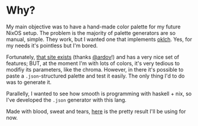# Why?

My main objective was to have a hand-made color palette for my future NixOS setup. The problem is the majority of palette generators are so manual, simple. They work, but I wanted one that implements [oklch](https://bottosson.github.io/posts/oklab/). Yes, for my needs it's pointless but I'm bored.

Fortunately, [that site exists](https://huetone.ardov.me) (thanks [@ardov](https://github.com/ardov)!) and has a very nice set of features; BUT, at the moment I'm with lots of colors, it's very tedious to modifiy its parameters, like the chroma. However, in there it's possible to paste a `.json`-structured palette and test it easily. The only thing I'd to do was to generate it.

Parallelly, I wanted to see how smooth is programming with haskell + nix, so I've developed the `.json` generator with this lang.

Made with blood, sweat and tears, [here](https://huetone.ardov.me/?palette=N4IgdghgtgpiBcIAKEA2MAuG4BoQAsBXGAZwQG1RJYEQAGEPAYwHtUWAnM%2BckAYgBmATgFMBAxvwEA2YQIAmkvjHkC6AgCxL5MGACYYAViVMARkxV6lpjaYAc5pUNMiIAZiV2AjHcN2hStIA7NKmskoaAoZuhkFKbu4wGlZ4fHp2ekxuDKleEF7yel5KXnRebl5xqXQQdPJexdV2dEylIAC6AL44VNBwiI0grOxcFFLikSlS8jPyEEoKTIamEqkCMBCmEFprMHYCdnYLEEEa0oqpMFGmsdpJdhpV-ExBbvJvShBZQm5PfEJ0NzSNweVJBaJeAxKQyFCB6P4aDINVb8X6VLzGVJ6AGmGodbq9GiIKbDTjcXiCcRuFQLIKqd4LNxMTaYqReGxCHb8XRCeRBQbKQ7SSLaF7lKZ8MzSBq4fg3QyGdlOGxMPQ5fgZDTJLl8aTuUx6HWGYHIiLJRV-GJeAFMJTpOp0KxdHrgPq0UFDNhksaCVR2GC2taGGDSJjq5QzDRCP5JVrhVLyOwQTSB54uQqmaz2MMovgQaPyOg6oTSaQwBqeLzSMqy3XyaJ6Vl8QycoLpCKvOHSeJt%2Bq57FFLw6rzljR0YzOwn9EBc0mjHjcyLrI6pLJRMyfAzOcMPeQuP7SOxMRMCwx0UzyMvxOb13MVIRLCV6ezbAJYk4PAV6CClhJ23zRB6aRaskma5O8hh6BKQ7wj4Sh0PyuK2pOrpEiArJzuSUjqCI3arsmdDlp8GhGMenh1M4YH8MGZj5hE7JMEIK78N%2BmyHHa1onPMWJ%2BCEqZpC8Cp3nQwKQfE45DnhLFMBo5RvixDZ6Bc-DWo2RTwUIeRDviLrUNOUmYT6AheAc4jaEIewCH8pgqPsQH5Ew%2BwSt4LgCBK1b5sZER0ExMBUcBdh0rWDRBEe3EqSJDgCpUhj5k2eQaC84V8Na1LSiUIJFspfA%2BXoIL8WUlRKTpU60E8hkLoIdkKEoGyqFEopmGoJgCDczWrti4gCjYSZeak2zggGThAtSAreMaFiBEke5NoYMlRvJfC2EydLxFkI12oUDy1mqBRMiUsmQooXTtHgGAsGApBjOqgxTB6XKslJTzMfJACCkgAEKSAAwpIAAikgAKKSAAYviQA) is the pretty result I'll be using for now.

